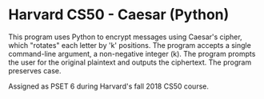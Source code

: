 # Harvard CS50 - Caesar (Python)
This program uses Python to encrypt messages using Caesar's cipher, which "rotates" each letter by 'k' positions. The program accepts a single command-line argument, a non-negative integer (k). The program prompts the user for the original plaintext and outputs the ciphertext. The program preserves case.

Assigned as PSET 6 during Harvard's fall 2018 CS50 course.
